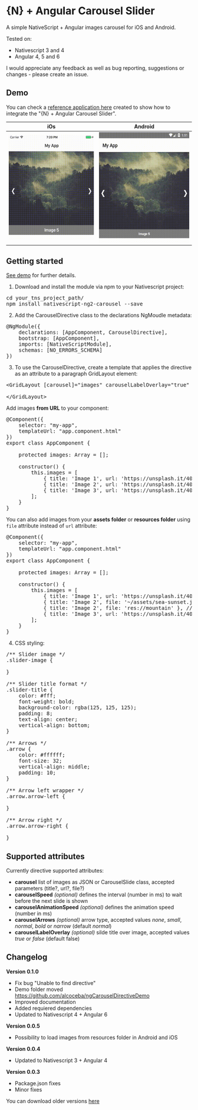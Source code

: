 # {N} + Angular Carousel Slider
A simple NativeScript + Angular images carousel for iOS and Android.

Tested on:

* Nativescript 3 and 4
* Angular 4, 5 and 6

I would appreciate any feedback as well as bug reporting, suggestions or changes - please create an issue.

## Demo

You can check a [reference application here](https://github.com/alcoceba/ngCarouselDirectiveDemo) created to show how to integrate the "{N} + Angular Carousel Slider".

iOs                        |  Android
:-------------------------:|:-------------------------:
![](https://github.com/alcoceba/ngCarouselDirectiveDemo/blob/master/demo/ios.gif?raw=true)|![](https://github.com/alcoceba/ngCarouselDirectiveDemo/blob/master/demo/android.gif?raw=true)

## Getting started

[See demo](https://github.com/alcoceba/ngCarouselDirectiveDemo) for further details.

1. Download and install the module via npm to your Nativescript project:

<pre>
cd your_tns_project_path/
npm install nativescript-ng2-carousel --save
</pre>

2. Add the CarouselDirective class to the declarations NgMoudle metadata:
<pre>
@NgModule({
    declarations: [AppComponent, CarouselDirective],
    bootstrap: [AppComponent],
    imports: [NativeScriptModule],
    schemas: [NO_ERRORS_SCHEMA]
})
</pre>

3. To use the CarouselDirective, create a template that applies the directive as an attribute to a paragraph GridLayout element:
<pre>
&lt;GridLayout [carousel]="images" carouselLabelOverlay="true" carouselSpeed="2000"&gt;
    
&lt;/GridLayout&gt;
</pre>

Add images **from URL** to your component:
<pre>
@Component({
    selector: "my-app",
    templateUrl: "app.component.html"
})
export class AppComponent {

    protected images: Array<any> = [];

    constructor() {
        this.images = [
            { title: 'Image 1', url: 'https://unsplash.it/400/300/?image=867' },
            { title: 'Image 2', url: 'https://unsplash.it/400/300/?image=870' },
            { title: 'Image 3', url: 'https://unsplash.it/400/300/?image=876' },
        ];
    }
}
</pre>

You can also add images from your **assets folder** or **resources folder** using `file` attribute instead of `url` attribute:
<pre>
@Component({
    selector: "my-app",
    templateUrl: "app.component.html"
})
export class AppComponent {

    protected images: Array<any> = [];

    constructor() {
        this.images = [
            { title: 'Image 1', url: 'https://unsplash.it/400/300/?image=867' },
            { title: 'Image 2', file: '~/assets/sea-sunset.jpg' },
            { title: 'Image 2', file: 'res://mountain' }, // Resource without extension
            { title: 'Image 3', url: 'https://unsplash.it/400/300/?image=876' },
        ];
    }
}
</pre>


4. CSS styling:

<pre>
/** Slider image */
.slider-image {

}

/** Slider title format */
.slider-title {
    color: #fff;
    font-weight: bold;
    background-color: rgba(125, 125, 125);
    padding: 8;
    text-align: center;
    vertical-align: bottom;
}

/** Arrows */
.arrow {
    color: #ffffff;
    font-size: 32;
    vertical-align: middle;
    padding: 10;
}

/** Arrow left wrapper */
.arrow.arrow-left {

}

/** Arrow right */
.arrow.arrow-right {

}
</pre>

## Supported attributes

Currently directive supported attributes:

* **carousel** list of images as JSON or CarouselSlide class, accepted parameters (title?, url?, file?)
* **carouselSpeed** _(optional)_ defines the interval (number in ms) to wait before the next slide is shown 
* **carouselAnimationSpeed** _(optional)_ defines the animation speed (number in ms)
* **carouselArrows** _(optional)_ arrow type, accepted values _none_, _small_, _normal_, _bold_ or _narrow_ (default _normal_)
* **carouselLabelOverlay** _(optional)_ silde title over image, accepted values _true_ or _false_ (default false)

## Changelog

**Version 0.1.0**

* Fix bug "Unable to find directive"
* Demo folder moved https://github.com/alcoceba/ngCarouselDirectiveDemo
* Improved documentation
* Added requiered dependencies
* Updated to Nativescript 4 + Angular 6

**Version 0.0.5**

* Possibility to load images from resources folder in Android and iOS

**Version 0.0.4**

* Updated to Nativescript 3 + Angular 4

**Version 0.0.3**

* Package.json fixes
* Minor fixes

You can download older versions [here](https://github.com/alcoceba/ngCarouselDirective/releases)